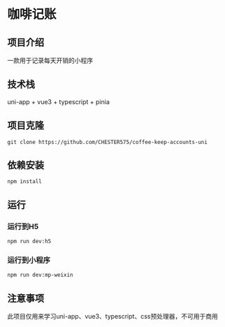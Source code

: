 # 咖啡记账

## 项目介绍

一款用于记录每天开销的小程序

## 技术栈

uni-app + vue3 + typescript + pinia

## 项目克隆

    git clone https://github.com/CHESTER575/coffee-keep-accounts-uni

## 依赖安装

    npm install

## 运行

### 运行到H5

    npm run dev:h5

### 运行到小程序

    npm run dev:mp-weixin

## 注意事项

此项目仅用来学习uni-app、vue3、typescript、css预处理器，不可用于商用
